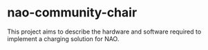 nao-community-chair
===================

This project aims to describe the hardware and software required to implement a charging solution for NAO.
